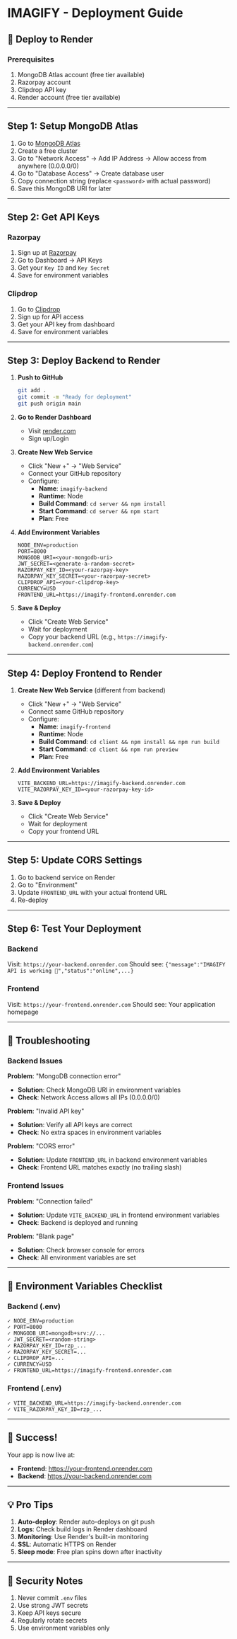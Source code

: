 # IMAGIFY - Deployment Guide

## 🚀 Deploy to Render

### Prerequisites
1. MongoDB Atlas account (free tier available)
2. Razorpay account
3. Clipdrop API key
4. Render account (free tier available)

---

## Step 1: Setup MongoDB Atlas

1. Go to [MongoDB Atlas](https://www.mongodb.com/cloud/atlas)
2. Create a free cluster
3. Go to "Network Access" → Add IP Address → Allow access from anywhere (0.0.0.0/0)
4. Go to "Database Access" → Create database user
5. Copy connection string (replace `<password>` with actual password)
6. Save this MongoDB URI for later

---

## Step 2: Get API Keys

### Razorpay
1. Sign up at [Razorpay](https://razorpay.com)
2. Go to Dashboard → API Keys
3. Get your `Key ID` and `Key Secret`
4. Save for environment variables

### Clipdrop
1. Go to [Clipdrop](https://clipdrop.co)
2. Sign up for API access
3. Get your API key from dashboard
4. Save for environment variables

---

## Step 3: Deploy Backend to Render

1. **Push to GitHub**
   ```bash
   git add .
   git commit -m "Ready for deployment"
   git push origin main
   ```

2. **Go to Render Dashboard**
   - Visit [render.com](https://render.com)
   - Sign up/Login

3. **Create New Web Service**
   - Click "New +" → "Web Service"
   - Connect your GitHub repository
   - Configure:
     - **Name**: `imagify-backend`
     - **Runtime**: Node
     - **Build Command**: `cd server && npm install`
     - **Start Command**: `cd server && npm start`
     - **Plan**: Free

4. **Add Environment Variables**
   ```
   NODE_ENV=production
   PORT=8000
   MONGODB_URI=<your-mongodb-uri>
   JWT_SECRET=<generate-a-random-secret>
   RAZORPAY_KEY_ID=<your-razorpay-key>
   RAZORPAY_KEY_SECRET=<your-razorpay-secret>
   CLIPDROP_API=<your-clipdrop-key>
   CURRENCY=USD
   FRONTEND_URL=https://imagify-frontend.onrender.com
   ```

5. **Save & Deploy**
   - Click "Create Web Service"
   - Wait for deployment
   - Copy your backend URL (e.g., `https://imagify-backend.onrender.com`)

---

## Step 4: Deploy Frontend to Render

1. **Create New Web Service** (different from backend)
   - Click "New +" → "Web Service"
   - Connect same GitHub repository
   - Configure:
     - **Name**: `imagify-frontend`
     - **Runtime**: Node
     - **Build Command**: `cd client && npm install && npm run build`
     - **Start Command**: `cd client && npm run preview`
     - **Plan**: Free

2. **Add Environment Variables**
   ```
   VITE_BACKEND_URL=https://imagify-backend.onrender.com
   VITE_RAZORPAY_KEY_ID=<your-razorpay-key-id>
   ```

3. **Save & Deploy**
   - Click "Create Web Service"
   - Wait for deployment
   - Copy your frontend URL

---

## Step 5: Update CORS Settings

1. Go to backend service on Render
2. Go to "Environment"
3. Update `FRONTEND_URL` with your actual frontend URL
4. Re-deploy

---

## Step 6: Test Your Deployment

### Backend
Visit: `https://your-backend.onrender.com`
Should see: `{"message":"IMAGIFY API is working 🚀","status":"online",...}`

### Frontend
Visit: `https://your-frontend.onrender.com`
Should see: Your application homepage

---

## 🔧 Troubleshooting

### Backend Issues

**Problem**: "MongoDB connection error"
- **Solution**: Check MongoDB URI in environment variables
- **Check**: Network Access allows all IPs (0.0.0.0/0)

**Problem**: "Invalid API key"
- **Solution**: Verify all API keys are correct
- **Check**: No extra spaces in environment variables

**Problem**: "CORS error"
- **Solution**: Update `FRONTEND_URL` in backend environment variables
- **Check**: Frontend URL matches exactly (no trailing slash)

### Frontend Issues

**Problem**: "Connection failed"
- **Solution**: Update `VITE_BACKEND_URL` in frontend environment variables
- **Check**: Backend is deployed and running

**Problem**: "Blank page"
- **Solution**: Check browser console for errors
- **Check**: All environment variables are set

---

## 📝 Environment Variables Checklist

### Backend (.env)
```
✓ NODE_ENV=production
✓ PORT=8000
✓ MONGODB_URI=mongodb+srv://...
✓ JWT_SECRET=<random-string>
✓ RAZORPAY_KEY_ID=rzp_...
✓ RAZORPAY_KEY_SECRET=...
✓ CLIPDROP_API=...
✓ CURRENCY=USD
✓ FRONTEND_URL=https://imagify-frontend.onrender.com
```

### Frontend (.env)
```
✓ VITE_BACKEND_URL=https://imagify-backend.onrender.com
✓ VITE_RAZORPAY_KEY_ID=rzp_...
```

---

## 🎉 Success!

Your app is now live at:
- **Frontend**: https://your-frontend.onrender.com
- **Backend**: https://your-backend.onrender.com

---

## 💡 Pro Tips

1. **Auto-deploy**: Render auto-deploys on git push
2. **Logs**: Check build logs in Render dashboard
3. **Monitoring**: Use Render's built-in monitoring
4. **SSL**: Automatic HTTPS on Render
5. **Sleep mode**: Free plan spins down after inactivity

---

## 🔐 Security Notes

1. Never commit `.env` files
2. Use strong JWT secrets
3. Keep API keys secure
4. Regularly rotate secrets
5. Use environment variables only

